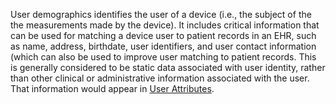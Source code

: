 User demographics identifies the user of a device (i.e., the subject of the the measurements made by
the device). It includes critical information that can be used for matching a device user to patient
records in an EHR, such as name, address, birthdate, user identifiers, and user contact information
(which can also be used to improve user matching to patient records.  This is generally considered
to be static data associated with user identity, rather than other clinical or administrative
information associated with the user. That information would appear in
[User Attributes](user_attributes.html).